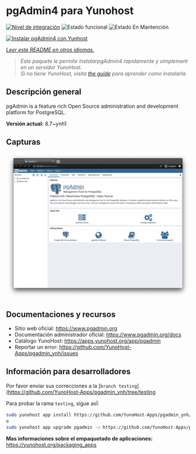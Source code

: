 <!--
Este archivo README esta generado automaticamente<https://github.com/YunoHost/apps/tree/master/tools/readme_generator>
No se debe editar a mano.
-->

# pgAdmin4 para Yunohost

[![Nivel de integración](https://dash.yunohost.org/integration/pgadmin.svg)](https://dash.yunohost.org/appci/app/pgadmin) ![Estado funcional](https://ci-apps.yunohost.org/ci/badges/pgadmin.status.svg) ![Estado En Mantención](https://ci-apps.yunohost.org/ci/badges/pgadmin.maintain.svg)

[![Instalar pgAdmin4 con Yunhost](https://install-app.yunohost.org/install-with-yunohost.svg)](https://install-app.yunohost.org/?app=pgadmin)

*[Leer este README en otros idiomas.](./ALL_README.md)*

> *Este paquete le permite instalarpgAdmin4 rapidamente y simplement en un servidor YunoHost.*  
> *Si no tiene YunoHost, visita [the guide](https://yunohost.org/install) para aprender como instalarla.*

## Descripción general

pgAdmin is a feature rich Open Source administration and development platform for PostgreSQL.


**Versión actual:** 8.7~ynh1

## Capturas

![Captura de pgAdmin4](./doc/screenshots/pgadmin4-welcome-light.png)

## Documentaciones y recursos

- Sitio web oficial: <https://www.pgadmin.org>
- Documentación administrador oficial: <https://www.pgadmin.org/docs>
- Catálogo YunoHost: <https://apps.yunohost.org/app/pgadmin>
- Reportar un error: <https://github.com/YunoHost-Apps/pgadmin_ynh/issues>

## Información para desarrolladores

Por favor enviar sus correcciones a la [`branch testing`](https://github.com/YunoHost-Apps/pgadmin_ynh/tree/testing

Para probar la rama `testing`, sigue asÍ:

```bash
sudo yunohost app install https://github.com/YunoHost-Apps/pgadmin_ynh/tree/testing --debug
o
sudo yunohost app upgrade pgadmin -u https://github.com/YunoHost-Apps/pgadmin_ynh/tree/testing --debug
```

**Mas informaciones sobre el empaquetado de aplicaciones:** <https://yunohost.org/packaging_apps>
